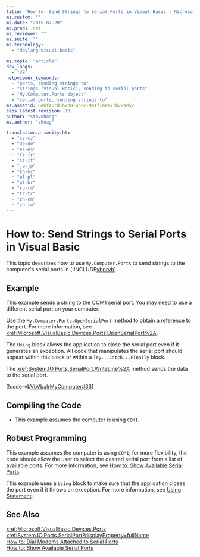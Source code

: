 ```yaml
---
title: "How to: Send Strings to Serial Ports in Visual Basic | Microsoft Docs"
ms.custom: ""
ms.date: "2015-07-20"
ms.prod: .net
ms.reviewer: ""
ms.suite: ""
ms.technology: 
  - "devlang-visual-basic"

ms.topic: "article"
dev_langs: 
  - "VB"
helpviewer_keywords: 
  - "ports, sending strings to"
  - "strings [Visual Basic], sending to serial ports"
  - "My.Computer.Ports object"
  - "serial ports, sending strings to"
ms.assetid: 6ebf46cd-b2d0-4b2c-9a1f-be177b22ad52
caps.latest.revision: 13
author: "stevehoag"
ms.author: "shoag"

translation.priority.ht: 
  - "cs-cz"
  - "de-de"
  - "es-es"
  - "fr-fr"
  - "it-it"
  - "ja-jp"
  - "ko-kr"
  - "pl-pl"
  - "pt-br"
  - "ru-ru"
  - "tr-tr"
  - "zh-cn"
  - "zh-tw"
---
```

# How to: Send Strings to Serial Ports in Visual Basic
This topic describes how to use `My.Computer.Ports` to send strings to the computer's serial ports in [!INCLUDE[vbprvb](../../../../csharp/programming-guide/concepts/linq/includes/vbprvb_md.md)].  
  
## Example  
 This example sends a string to the COM1 serial port. You may need to use a different serial port on your computer.  
  
 Use the `My.Computer.Ports.OpenSerialPort` method to obtain a reference to the port. For more information, see <xref:Microsoft.VisualBasic.Devices.Ports.OpenSerialPort%2A>.  
  
 The `Using` block allows the application to close the serial port even if it generates an exception. All code that manipulates the serial port should appear within this block or within a `Try...Catch...Finally` block.  
  
 The <xref:System.IO.Ports.SerialPort.WriteLine%2A> method sends the data to the serial port.  
  
 [!code-vb[VbVbalrMyComputer#33](../../../../visual-basic/developing-apps/programming/computer-resources/codesnippet/VisualBasic/how-to-send-strings-to-serial-ports_1.vb)]  
  
## Compiling the Code  
  
-   This example assumes the computer is using `COM1`.  
  
## Robust Programming  
 This example assumes the computer is using `COM1`; for more flexibility, the code should allow the user to select the desired serial port from a list of available ports. For more information, see [How to: Show Available Serial Ports](../../../../visual-basic/developing-apps/programming/computer-resources/how-to-show-available-serial-ports.md).  
  
 This example uses a `Using` block to make sure that the application closes the port even if it throws an exception. For more information, see [Using Statement](../../../../visual-basic/language-reference/statements/using-statement.md).  
  
## See Also  
 <xref:Microsoft.VisualBasic.Devices.Ports>   
 <xref:System.IO.Ports.SerialPort?displayProperty=fullName>   
 [How to: Dial Modems Attached to Serial Ports](../../../../visual-basic/developing-apps/programming/computer-resources/how-to-dial-modems-attached-to-serial-ports.md)   
 [How to: Show Available Serial Ports](../../../../visual-basic/developing-apps/programming/computer-resources/how-to-show-available-serial-ports.md)
